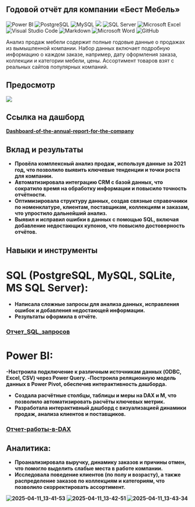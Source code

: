 ## Годовой отчёт для компании «Бест Мебель»


![Power BI](https://img.shields.io/badge/power_bi-F2C811?style=for-the-badge&logo=powerbi&logoColor=black)
![PostgreSQL](https://img.shields.io/badge/PostgreSQL-316192?style=for-the-badge&logo=postgresql&logoColor=white)
![MySQL](https://img.shields.io/badge/mysql-4479A1.svg?style=for-the-badge&logo=mysql&logoColor=white)
![](https://img.shields.io/badge/SQLite-07405E?style=for-the-badge&logo=sqlite&logoColor=white)
![SQL Server](https://img.shields.io/badge/Microsoft_SQL_Server-CC2927?style=for-the-badge&logo=microsoft-sql-server&logoColor=white)
![Microsoft Excel](https://img.shields.io/badge/Microsoft_Excel-217346?style=for-the-badge&logo=microsoft-excel&logoColor=white)
![Visual Studio Code](https://img.shields.io/badge/Visual%20Studio%20Code-0078d7.svg?style=for-the-badge&logo=visual-studio-code&logoColor=white)
![Markdown](https://img.shields.io/badge/markdown-%23000000.svg?style=for-the-badge&logo=markdown&logoColor=white)
![Microsoft Word](https://img.shields.io/badge/Microsoft_Word-2B579A?style=for-the-badge&logo=microsoft-word&logoColor=white)
![GitHub](https://img.shields.io/badge/github-%23121011.svg?style=for-the-badge&logo=github&logoColor=white)

Анализ продаж мебели содержит полные годовые данные о продажах из вымышленной компании. Набор данных включает подробную информацию о каждом заказе, например, дату оформления заказа, коллекции и категории мебели, цены. Ассортимент товаров взят с реальных сайтов популярных компаний.

## Предосмотр
![](https://github.com/Nadezhda2024/-/blob/main/%D0%BF%D1%80%D0%B5%D0%B4%D0%BE%D1%81%D0%BC%D0%BE%D1%82%D1%80-%D0%B3%D0%BE%D0%B4%D0%BE%D0%B2%D0%BE%D0%B9-%D0%BE%D1%82%D1%87%D0%B5%D1%82%20%D0%B3%D0%B8%D1%84%D0%BA%D0%B0.gif)
## Ссылка на дашборд
<b>[Dashboard-of-the-annual-report-for-the-company](https://app.powerbi.com/links/rQo8bNyIV2?ctid=b820ef4f-c5fc-4e01-b3e4-6d2ad14931c8&pbi_source=linkShare)

## Вклад и результаты

- Провёла комплексный анализ продаж, используя данные за 2021 год, что позволило выявить ключевые тенденции и точки роста для компании.
- Автоматизировала интеграцию CRM с базой данных, что сократило время на обработку информации и повысило точность отчётности.
- Оптимизировала структуру данных, создав связные справочники по номенклатуре, клиентам, поставщикам, коллекциям и заказам, что упростило дальнейший анализ.
- Выявил и исправил ошибки в данных с помощью SQL, включая добавление недостающих купонов, что повысило достоверность отчётов.

## Навыки и инструменты
 # SQL (PostgreSQL, MySQL, SQLite, MS SQL Server):
 - Написала сложные запросы для анализа данных, исправления ошибок и добавления недостающей информации.
 - Результаты оформила в отчёте.
### [Отчет_SQL_запросов](https://github.com/Nadezhda2024/Dashboard-of-the-annual-report-for-the-company/blob/main/%D0%9E%D1%82%D1%87%D0%B5%D1%82-SQL-%D0%B7%D0%B0%D0%BF%D1%80%D0%BE%D1%81%D0%BE%D0%B2.pdf)
# Power BI:

 -Настроила подключение к различным источникам данных (ODBC, Excel, CSV) через Power Query.
 -Построила реляционную модель данных в Power Pivot, обеспечив интерактивность дашборда.
- Создала расчётные столбцы, таблицы и меры на DAX и M, что позволило автоматизировать расчёты ключевых метрик.
- Разработала интерактивный дашборд с визуализацией динамики продаж, анализа клиентов и поставщиков.
### [Отчет-работы-в-DAX](https://github.com/Nadezhda2024/Dashboard-of-the-annual-report-for-the-company/blob/main/%D0%9E%D1%82%D1%87%D0%B5%D1%82-%D1%80%D0%B0%D0%B1%D0%BE%D1%82%D1%8B-%D0%B2-DAX.pdf)

## Аналитика:
- Проанализировала выручку, динамику заказов и причины отмен, что помогло выделить слабые места в работе компании.
- Исследовала поведение клиентов (по полу и возрасту), а также распределение заказов по коллекциям и категориям, что позволило скорректировать ассортимент.


![2025-04-11_13-41-53](https://github.com/user-attachments/assets/a2d04e54-ba80-4d19-955f-7e331aa19c6b)
![2025-04-11_13-42-51](https://github.com/user-attachments/assets/2a012cc6-16d4-4c62-8eb6-83090f4b8416)
![2025-04-11_13-43-34](https://github.com/user-attachments/assets/c9fbb89a-a8d6-4eb7-8ba7-2a7eb0f19f8b)






